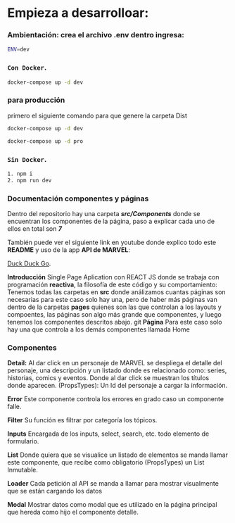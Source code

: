 # Empieza a desarrolloar:

### Ambientación: crea el archivo .env dentro ingresa:

```bash
ENV=dev
```

### `Con Docker`.

```bash
docker-compose up -d dev
```

### para producción

primero el siguiente comando para que genere la carpeta Dist

```bash
docker-compose up -d dev
```

```bash
docker-compose up -d pro
```

### `Sin Docker`.

```bash
1. npm i
2. npm run dev
```

### Documentación componentes y páginas

Dentro del repositorio hay una carpeta **_src/Components_** donde se encuentran los componentes de la página, paso a explicar cada uno de ellos en total son **_7_**

También puede ver el siguiente link en youtube donde explico todo este **README** y uso de la app **API de MARVEL**:

[Duck Duck Go](https://duckduckgo.com).

**Introducción**
Single Page Aplication con REACT JS donde se trabaja con programación **reactiva**, la filosofía de este código y su comportamiento: Tenemos todas las carpetas en **src** donde análizamos cuantas páginas son necesarias para este caso solo hay una, pero de haber más páginas van dentro de la carpetas **pages** quienes son las que controlan a los layouts y compoentes, las páginas son algo más grande que componentes, y luego tenemos los componentes descritos abajo.
git
**Página**
Para este caso solo hay una que controla a los demás componentes llamada Home

### Componentes

**Detail:**
Al dar click en un personaje de MARVEL se despliega el detalle del personaje, una descripción y un listado donde es relacionado como: series, historias, comics y eventos. Donde al dar click se muestran los títulos donde aparecen.
(PropsTypes): Un Id del personaje a cargar la información.

**Error**
Este componente controla los errores en grado caso un componente falle.

**Filter**
Su función es filtrar por categoría los tópicos.

**Inputs**
Encargada de los inputs, select, search, etc. todo elemento de formulario.

**List**
Donde quiera que se visualice un listado de elementos se manda llamar este componente, que recibe como obligatorio (PropsTypes) un List Inmutable.

**Loader**
Cada petición al API se manda a llamar para mostrar visualmente que se están cargando los datos

**Modal**
Mostrar datos como modal que es utilizado en la página principal que hereda como hijo el componente detalle.
